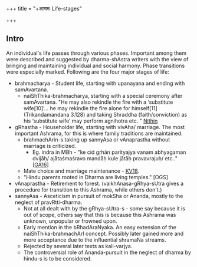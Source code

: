 +++
title = "+आश्रमः Life-stages"

+++
  

## Intro

An individual's life passes through various phases. Important among them were described and suggested by dharma-shAstra writers with the view of bringing and maintaining individual and social harmony. Phase transitions were especially marked. Following are the four major stages of life: 

- brahmacharya - Student life, starting with upanayana and ending with samAvartana.
    - naiShThika-brahmacharya, starting with a special ceremony after samAvartana. "He may also rekindle the fire with a ‘substitute wife[10]’... he may rekindle the fire alone for himself[11] (Trikandamandana 3.128) and taking Shraddha (faith/conviction) as his ‘substitute wife’ may perform agnihotra etc. " [Nithin](http://indiafacts.org/sati-dharmic-perspective/#_ednref14)
- gRhastha - Householder life, starting with vivAha/ marriage. The most important Ashrama, for this is where family traditions are maintained. 
    - brahmachArin-s taking up sannyAsa or vAnaprastha without marriage is criticized.
        - Eg. indra in MBh - "ke cid gṛhān parityajya vanam abhyagaman dvijāḥ/ ajātaśmaśravo mandāḥ kule jātāḥ pravavrajuḥ/ etc.." \[[GA16](https://twitter.com/GhorAngirasa/status/756753649888481281)\]
    - Mate choice and marriage maintenance - [KV18](https://agnimaan.wordpress.com/2018/04/08/marriage-advice-for-hindu-snataka-s/).
    - "Hindu parents rooted in Dharma are living temples." \[OGS\]
- vAnaprastha - Retirement to forest. (vaikhAnasa-gRhya-sUtra gives a procedure for transition to this Ashrama, while others don't.)
- sannyAsa - Asceticism in pursuit of mokSha or Ananda, mostly to the neglect of pravRtti-dharma.
    - Not at all dealt with by the gRhya-sUtra-s - some say because it is out of scope, others say that this is because this Ashrama was unknown, unpopular or frowned upon.
    - Early mention in the bRhadAraNyaka. An easy extension of the naiShThika-brahmachArI concept. Possibly later gained more and more acceptance due to the influential shramaNa streams.
    - Rejected by several later texts as kali-varjya.
    - The controversial role of Ananda-pursuit in the neglect of dharma by hindu-s is to be considered.
